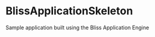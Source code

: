 BlissApplicationSkeleton
========================

Sample application built using the Bliss Application Engine
